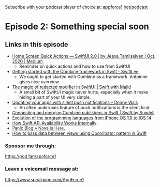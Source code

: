 Subscribe with your podcast player of choice at:
[appforce1.net/podcast](https://appforce1.net/podcast)

# Episode 2: Something special soon

## Links in this episode

* [Home Screen Quick Actions — SwiftUI 2.0 | by Jeeva Tamilselvan | Oct, 2020 | Medium](https://medium.com/@jeevat13/home-screen-quick-actions-swiftui-2-0-75d9ceac27c1)
	* Reminder on quick actions and how to use from SwiftUI
* [Getting started with the Combine framework in Swift - SwiftLee](https://www.avanderlee.com/swift/combine/)
	* We ought to get started with Combine as a framework. Antoinne gives nice overview.
* [The magic of redacted modifier in SwiftUI | Swift with Majid](https://swiftwithmajid.com/2020/10/22/the-magic-of-redacted-modifier-in-swiftui/)
	* A small bit of SwiftUI magic never hurts, especially when it make hiding a part of your UI very simple.
* [Updating your apps with silent push notifications – Donny Wals](https://www.donnywals.com/updating-your-apps-with-silent-push-notifications/)
	* An often underuses feature of push notifications is the silent kind.
* [Connecting and merging Combine publishers in Swift | Swift by Sundell](https://www.swiftbysundell.com/articles/connecting-and-merging-combine-publishers-in-swift/)
* [Evolution of the programming languages from iPhone OS 1.0 to iOS 14](https://blog.timac.org/2020/1019-evolution-of-the-programming-languages-from-iphone-os-to-ios-14/?utm_campaign=iOS%2BDev%2BWeekly&utm_medium=email&utm_source=iOS%2BDev%2BWeekly%2BIssue%2B479)
* [How Swift API Availability Works Internally](https://swiftrocks.com/how-availability-works-internally-in-swift)
* [Panic Blog » Nova is Here.](https://panic.com/blog/nova-is-here/)
* [How to pass data between views using Coordinator pattern in Swift](https://benoitpasquier.com/data-between-views-using-coordinator-pattern-swift/)


### Sponsor me through:
https://pod.fan/appforce1

### Leave a voicemail message at:
https://www.speakpipe.com/AppForce1
